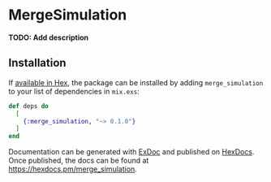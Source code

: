 # MergeSimulation

**TODO: Add description**

## Installation

If [available in Hex](https://hex.pm/docs/publish), the package can be installed
by adding `merge_simulation` to your list of dependencies in `mix.exs`:

```elixir
def deps do
  [
    {:merge_simulation, "~> 0.1.0"}
  ]
end
```

Documentation can be generated with [ExDoc](https://github.com/elixir-lang/ex_doc)
and published on [HexDocs](https://hexdocs.pm). Once published, the docs can
be found at <https://hexdocs.pm/merge_simulation>.

